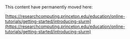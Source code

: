This content have permanently moved here:

[https://researchcomputing.princeton.edu/education/online-tutorials/getting-started/introducing-slurm](https://researchcomputing.princeton.edu/education/online-tutorials/getting-started/introducing-slurm)
